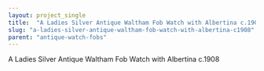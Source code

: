 ```yaml
---
layout: project_single
title:  "A Ladies Silver Antique Waltham Fob Watch with Albertina c.1908"
slug: "a-ladies-silver-antique-waltham-fob-watch-with-albertina-c1908"
parent: "antique-watch-fobs"
---
```

A Ladies Silver Antique Waltham Fob Watch with Albertina c.1908
